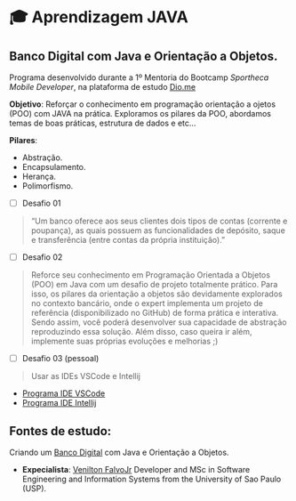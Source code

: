 # 🎓 Aprendizagem JAVA

## Banco Digital com Java e Orientação a Objetos.

Programa desenvolvido durante a 1º Mentoria do Bootcamp *Sportheca Mobile Developer*, na plataforma de estudo [Dio.me](https://www.dio.me)

**Objetivo**:
Reforçar o conhecimento em programação orientação a ojetos (POO) com JAVA na prática. Exploramos os pilares da POO, abordamos temas de boas práticas, estrutura de dados e etc...

**Pilares**:
- Abstração.
- Encapsulamento.
- Herança.
- Polimorfismo.

- [ ] Desafio 01
>“Um banco oferece aos seus clientes dois tipos de contas (corrente e poupança), as quais possuem as funcionalidades de depósito, saque e transferência (entre contas da própria instituição).”

- [ ] Desafio 02
>Reforce seu conhecimento em Programação Orientada a Objetos (POO) em Java com um desafio de projeto totalmente prático. Para isso, os pilares da orientação a objetos são devidamente explorados no contexto bancário, onde o expert implementa um projeto de referência (disponibilizado no GitHub) de forma prática e interativa. Sendo assim, você poderá desenvolver sua capacidade de abstração reproduzindo essa solução. Além disso, caso queira ir além, implemente suas próprias evoluções e melhorias ;)

- [ ] Desafio 03 (pessoal)
>Usar as IDEs VSCode e Intellij
  - [Programa IDE VSCode](https://github.com/neresfabio/JAVA-Aprendizagem/tree/main/BankOOPJava)
  - [Programa IDE Intellij]()


## Fontes de estudo:
Criando um [Banco Digital](https://github.com/falvojr/lab-banco-digital-oo) com Java e Orientação a Objetos.
- **Expecialista**: [Venilton FalvoJr](https://github.com/falvojr) Developer and MSc in Software Engineering and Information Systems from the University of Sao Paulo (USP).





